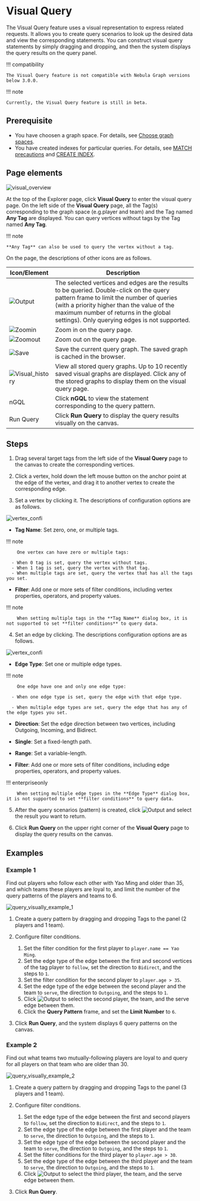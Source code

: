 # Visual Query

The Visual Query feature uses a visual representation to express related requests. It allows you to create query scenarios to look up the desired data and view the corresponding statements. You can construct visual query statements by simply dragging and dropping, and then the system displays the query results on the query panel.

!!! compatibility

    The Visual Query feature is not compatible with Nebula Graph versions below 3.0.0. 


!!! note

    Currently, the Visual Query feature is still in beta.

## Prerequisite

- You have choosen a graph space. For details, see [Choose graph spaces](13.choose-graphspace.md).
- You have created indexes for particular queries. For details, see [MATCH precautions](../3.ngql-guide/7.general-query-statements/2.match.md) and [CREATE INDEX](../3.ngql-guide/14.native-index-statements/1.create-native-index.md).

## Page elements

![visual_overview](https://docs-cdn.nebula-graph.com.cn/figures/visual-query-beta_2022-04-15_15-40-07_en.png)

At the top of the Explorer page, click **Visual Query** to enter the visual query page. On the left side of the **Visual Query** page, all the Tag(s) corresponding to the graph space (e.g.player and team) and the Tag named **Any Tag** are displayed. You can query vertices without tags by the Tag named **Any Tag**.

!!! note

    **Any Tag** can also be used to query the vertex without a tag.

On the page, the descriptions of other icons are as follows.

| Icon/Element                                                    | Description                                                         |
| ------------------------------------------------------------ | ------------------------------------------------------------ |
| ![Output](https://docs-cdn.nebula-graph.com.cn/figures/visual-nav-output.png) | The selected vertices and edges are the results to be queried. Double-click on the query pattern frame to limit the number of queries (with a priority higher than the value of the maximum number of returns in the global settings). Only querying edges is not supported.  |
| ![Zoomin](https://docs-cdn.nebula-graph.com.cn/figures/visual-nav-zoomin.png) | Zoom in on the query page.
| ![Zoomout](https://docs-cdn.nebula-graph.com.cn/figures/visual-nav-zoomout.png) | Zoom out on the query page.                                         |
| ![Save](https://docs-cdn.nebula-graph.com.cn/figures/visual-nav-save.png) | Save the current query graph. The saved graph is cached in the browser.           |
| ![Visual_history](https://docs-cdn.nebula-graph.com.cn/figures/visual-nav-history.png) | View all stored query graphs. Up to 10 recently saved visual graphs are displayed. Click any of the stored graphs to display them on the visual query page. |
| nGQL                                                         | Click **nGQL** to view the statement corresponding to the query pattern.                             |
| Run Query                                                         | Click **Run Query** to display the query results visually on the canvas.                 |

## Steps

1. Drag several target tags from the left side of the **Visual Query** page to the canvas to create the corresponding vertices.

2. Click a vertex, hold down the left mouse button on the anchor point at the edge of the vertex, and drag it to another vertex to create the corresponding edge.

3. Set a vertex by clicking it. The descriptions of configuration options are as follows.

  ![vertex_confi](https://docs-cdn.nebula-graph.com.cn/figures/vertex-config_en.png)

  - **Tag Name**: Set zero, one, or multiple tags.

  !!! note

        One vertex can have zero or multiple tags:

      - When 0 tag is set, query the vertex without tags.
      - When 1 tag is set, query the vertex with that tag.
      - When multiple tags are set, query the vertex that has all the tags you set. 

  - **Filter**: Add one or more sets of filter conditions, including vertex properties, operators, and property values. 

  !!! note

        When setting multiple tags in the **Tag Name** dialog box, it is not supported to set **filter conditions** to query data.

4.  Set an edge by clicking. The descriptions configuration options are as follows.

  ![vertex_confi](https://docs-cdn.nebula-graph.com.cn/figures/edge-config_en.png)

  - **Edge Type**: Set one or multiple edge types.

  !!! note

        One edge have one and only one edge type:

      - When one edge type is set, query the edge with that edge type.

      - When multiple edge types are set, query the edge that has any of the edge types you set.

  - **Direction**: Set the edge direction between two vertices, including Outgoing, Incoming, and Bidirect.

  - **Single**: Set a fixed-length path.

  - **Range**: Set a variable-length.

  - **Filter**: Add one or more sets of filter conditions, including edge properties, operators, and property values.

  !!! enterpriseonly

        When setting multiple edge types in the **Edge Type** dialog box, it is not supported to set **filter conditions** to query data.

5. After the query scenarios (pattern) is created, click ![Output](https://docs-cdn.nebula-graph.com.cn/figures/visual-nav-output.png) and select the result you want to return.

6. Click **Run Query** on the upper right corner of the **Visual Query** page to display the query results on the canvas.

## Examples

### Example 1 

Find out players who follow each other with Yao Ming and older than 35, and which teams these players are loyal to, and limit the number of the query patterns of the players and teams to 6.

![query_visually_example_1](https://docs-cdn.nebula-graph.com.cn/figures/query_visaully_example_1_en.gif)

1. Create a query pattern by dragging and dropping Tags to the panel (2 players and 1 team). 

2. Configure filter conditions.

   1. Set the filter condition for the first player to `player.name == Yao Ming`.
   2. Set the edge type of the edge between the first and second vertices of the tag player to `follow`, set the direction to `Bidirect`, and the steps to `1`.
   3. Set the filter condition for the second player to `player.age > 35`.
   4. Set the edge type of the edge between the second player and the team to `serve`, the direction to `Outgoing`, and the steps to `1`.
   5. Click ![Output](https://docs-cdn.nebula-graph.com.cn/figures/visual-nav-output.png) to select the second player, the team, and the serve edge between them.
   6. Click the **Query Pattern** frame, and set the **Limit Number** to `6`.

3. Click **Run Query**, and the system displays 6 query patterns on the canvas.


### Example 2

Find out what teams two mutually-following players are loyal to and query for all players on that team who are older than 30.

![query_visually_example_2](https://docs-cdn.nebula-graph.com.cn/figures/query_visaully_example_2_en.gif)

1. Create a query pattern by dragging and dropping Tags to the panel (3 players and 1 team).
2. Configure filter conditions.

   1. Set the edge type of the edge between the first and second players to `follow`, set the direction to `Bidirect`, and the steps to `1`.
   2. Set the edge type of the edge between the first player and the team to `serve`, the direction to `Outgoing`, and the steps to `1`.
   3. Set the edge type of the edge between the second player and the team to `serve`, the direction to `Outgoing`, and the steps to `1`.
   4. Set the filter conditions for the third player to `player.age > 30`.
   5. Set the edge type of the edge between the third player and the team to `serve`, the direction to `Outgoing`, and the steps to `1`.
   6. Click ![Output](https://docs-cdn.nebula-graph.com.cn/figures/visual-nav-output.png) to select the third player, the team, and the serve edge between them.

3. Click **Run Query**.
